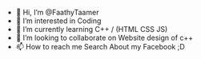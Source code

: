- 👋 Hi, I’m @FaathyTaamer
- 👀 I’m interested in Coding 
- 🌱 I’m currently learning C++ / (HTML CSS JS)
- 💞️ I’m looking to collaborate on Website design of c++
- 📫 How to reach me Search About my Facebook ;D

<!---
FaathyTaamer/FaathyTaamer is a ✨ special ✨ repository because its `README.md` (this file) appears on your GitHub profile.
You can click the Preview link to take a look at your changes.
--->

